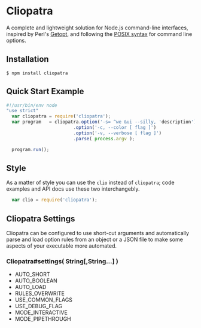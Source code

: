 # Cliopatra

  A complete and lightweight solution for Node.js command-line interfaces, inspired by Perl's [Getopt](http://search.cpan.org/~jv/Getopt-Long-2.42/), and following the [POSIX syntax](http://pubs.opengroup.org/onlinepubs/9699919799/basedefs/V1_chap12.html) for command line options.

## Installation

    $ npm install cliopatra



## Quick Start Example


```js
#!/usr/bin/env node
"use strict" 
  var cliopatra = require('cliopatra');
  var program   = cliopatra.option('-s= ^we &ui --silly, 'description')
                         .option('-c, --color [ flag ]') 
                         .option('-v, --verbose [ flag ]')
                         .parse( process.argv );

  program.run();
```

## Style

  As a matter of style you can use the `clio` instead of `cliopatra`; code examples and API docs use these two interchangebly.

```js
  var clio = require('cliopatra');
```

## Cliopatra Settings

Cliopatra can be configured to use short-cut arguments and automatically parse and load option rules from an object or a JSON file to make some aspects of your executable more automated.

### Cliopatra#settings( String[,String...] )

* AUTO_SHORT
* AUTO_BOOLEAN
* AUTO_LOAD
* RULES_OVERWRITE
* USE_COMMON_FLAGS
* USE_DEBUG_FLAG
* MODE_INTERACTIVE
* MODE_PIPETHROUGH


